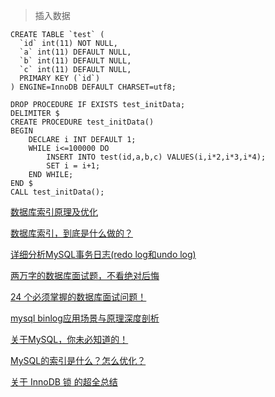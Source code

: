 > 插入数据


    CREATE TABLE `test` ( 
      `id` int(11) NOT NULL, 
      `a` int(11) DEFAULT NULL, 
      `b` int(11) DEFAULT NULL, 
      `c` int(11) DEFAULT NULL, 
      PRIMARY KEY (`id`) 
    ) ENGINE=InnoDB DEFAULT CHARSET=utf8;

    DROP PROCEDURE IF EXISTS test_initData; 
    DELIMITER $ 
    CREATE PROCEDURE test_initData() 
    BEGIN 
        DECLARE i INT DEFAULT 1; 
        WHILE i<=100000 DO 
            INSERT INTO test(id,a,b,c) VALUES(i,i*2,i*3,i*4); 
            SET i = i+1; 
        END WHILE; 
    END $ 
    CALL test_initData(); 


[数据库索引原理及优化](https://www.cnblogs.com/chihirotan/p/7486035.html)

[数据库索引，到底是什么做的？](https://mp.weixin.qq.com/s?__biz=MjM5ODYxMDA5OQ==&mid=2651961486&idx=1&sn=b319a87f87797d5d662ab4715666657f&chksm=bd2d0d528a5a84446fb88da7590e6d4e5ad06cfebb5cb57a83cf75056007ba29515c85b9a24c&scene=21#wechat_redirect)
    
    
[详细分析MySQL事务日志(redo log和undo log)](https://www.cnblogs.com/f-ck-need-u/p/9010872.html)

[两万字的数据库面试题，不看绝对后悔](https://mp.weixin.qq.com/s/lBnAmpYRmBylaRt9hIq4sw)

[24 个必须掌握的数据库面试问题！](https://mp.weixin.qq.com/s?__biz=MzU0OTk3ODQ3Ng==&mid=2247485460&idx=1&sn=3543e2316b811604333b2d4bbda57948&chksm=fba6e017ccd16901681a2bdd3021f7f40c54820187570d60aebe94f6211075ea6e4d99df0ba0&scene=27#wechat_redirect)

[mysql binlog应用场景与原理深度剖析](https://mp.weixin.qq.com/s/-CXTVPkUdMkT-6PB3lHLRw)

[关于MySQL，你未必知道的！](https://mp.weixin.qq.com/s?__biz=MjM5ODYxMDA5OQ==&mid=2651961957&idx=1&sn=c4cdf7c27ade9c95fdf40c4c38e19da9&chksm=bd2d0fb98a5a86af13ec7f096bde37e1c8cd0d19e7124e6bdb53761314d5b64a39ba9fbd1355&mpshare=1&scene=1&srcid=0425YGitxDXVLymMnLGHAzQq##)

[MySQL的索引是什么？怎么优化？](https://my.oschina.net/liughDevelop/blog/1788148)

[关于 InnoDB  锁 的超全总结](https://www.cnblogs.com/michael9/p/12443975.html)